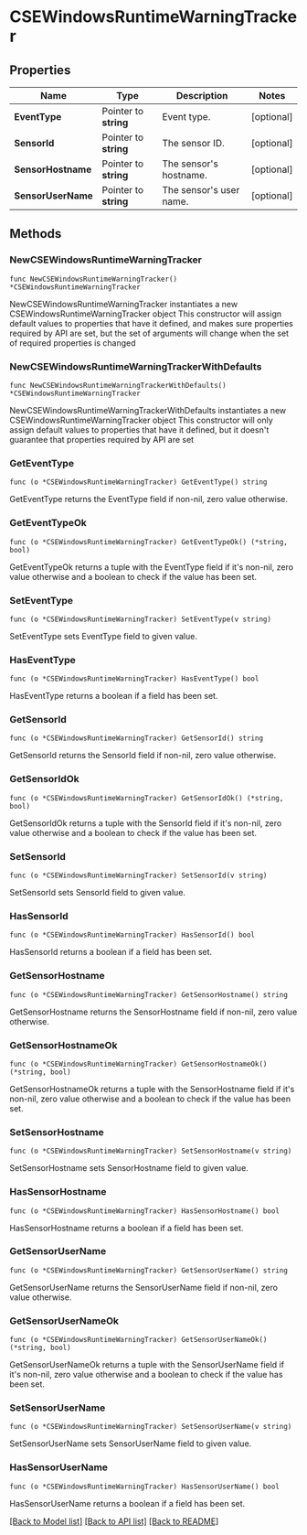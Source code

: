 # CSEWindowsRuntimeWarningTracker

## Properties

Name | Type | Description | Notes
------------ | ------------- | ------------- | -------------
**EventType** | Pointer to **string** | Event type. | [optional] 
**SensorId** | Pointer to **string** | The sensor ID. | [optional] 
**SensorHostname** | Pointer to **string** | The sensor&#39;s hostname. | [optional] 
**SensorUserName** | Pointer to **string** | The sensor&#39;s user name. | [optional] 

## Methods

### NewCSEWindowsRuntimeWarningTracker

`func NewCSEWindowsRuntimeWarningTracker() *CSEWindowsRuntimeWarningTracker`

NewCSEWindowsRuntimeWarningTracker instantiates a new CSEWindowsRuntimeWarningTracker object
This constructor will assign default values to properties that have it defined,
and makes sure properties required by API are set, but the set of arguments
will change when the set of required properties is changed

### NewCSEWindowsRuntimeWarningTrackerWithDefaults

`func NewCSEWindowsRuntimeWarningTrackerWithDefaults() *CSEWindowsRuntimeWarningTracker`

NewCSEWindowsRuntimeWarningTrackerWithDefaults instantiates a new CSEWindowsRuntimeWarningTracker object
This constructor will only assign default values to properties that have it defined,
but it doesn't guarantee that properties required by API are set

### GetEventType

`func (o *CSEWindowsRuntimeWarningTracker) GetEventType() string`

GetEventType returns the EventType field if non-nil, zero value otherwise.

### GetEventTypeOk

`func (o *CSEWindowsRuntimeWarningTracker) GetEventTypeOk() (*string, bool)`

GetEventTypeOk returns a tuple with the EventType field if it's non-nil, zero value otherwise
and a boolean to check if the value has been set.

### SetEventType

`func (o *CSEWindowsRuntimeWarningTracker) SetEventType(v string)`

SetEventType sets EventType field to given value.

### HasEventType

`func (o *CSEWindowsRuntimeWarningTracker) HasEventType() bool`

HasEventType returns a boolean if a field has been set.

### GetSensorId

`func (o *CSEWindowsRuntimeWarningTracker) GetSensorId() string`

GetSensorId returns the SensorId field if non-nil, zero value otherwise.

### GetSensorIdOk

`func (o *CSEWindowsRuntimeWarningTracker) GetSensorIdOk() (*string, bool)`

GetSensorIdOk returns a tuple with the SensorId field if it's non-nil, zero value otherwise
and a boolean to check if the value has been set.

### SetSensorId

`func (o *CSEWindowsRuntimeWarningTracker) SetSensorId(v string)`

SetSensorId sets SensorId field to given value.

### HasSensorId

`func (o *CSEWindowsRuntimeWarningTracker) HasSensorId() bool`

HasSensorId returns a boolean if a field has been set.

### GetSensorHostname

`func (o *CSEWindowsRuntimeWarningTracker) GetSensorHostname() string`

GetSensorHostname returns the SensorHostname field if non-nil, zero value otherwise.

### GetSensorHostnameOk

`func (o *CSEWindowsRuntimeWarningTracker) GetSensorHostnameOk() (*string, bool)`

GetSensorHostnameOk returns a tuple with the SensorHostname field if it's non-nil, zero value otherwise
and a boolean to check if the value has been set.

### SetSensorHostname

`func (o *CSEWindowsRuntimeWarningTracker) SetSensorHostname(v string)`

SetSensorHostname sets SensorHostname field to given value.

### HasSensorHostname

`func (o *CSEWindowsRuntimeWarningTracker) HasSensorHostname() bool`

HasSensorHostname returns a boolean if a field has been set.

### GetSensorUserName

`func (o *CSEWindowsRuntimeWarningTracker) GetSensorUserName() string`

GetSensorUserName returns the SensorUserName field if non-nil, zero value otherwise.

### GetSensorUserNameOk

`func (o *CSEWindowsRuntimeWarningTracker) GetSensorUserNameOk() (*string, bool)`

GetSensorUserNameOk returns a tuple with the SensorUserName field if it's non-nil, zero value otherwise
and a boolean to check if the value has been set.

### SetSensorUserName

`func (o *CSEWindowsRuntimeWarningTracker) SetSensorUserName(v string)`

SetSensorUserName sets SensorUserName field to given value.

### HasSensorUserName

`func (o *CSEWindowsRuntimeWarningTracker) HasSensorUserName() bool`

HasSensorUserName returns a boolean if a field has been set.


[[Back to Model list]](../README.md#documentation-for-models) [[Back to API list]](../README.md#documentation-for-api-endpoints) [[Back to README]](../README.md)


